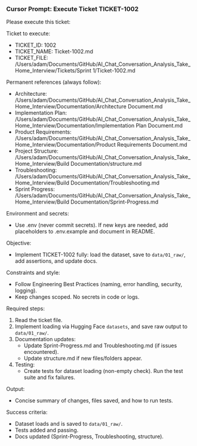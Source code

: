 ### Cursor Prompt: Execute Ticket TICKET-1002

Please execute this ticket:

Ticket to execute:
- TICKET_ID: 1002
- TICKET_NAME: Ticket-1002.md
- TICKET_FILE: /Users/adam/Documents/GitHub/AI_Chat_Conversation_Analysis_Take_Home_Interview/Tickets/Sprint 1/Ticket-1002.md

Permanent references (always follow):
- Architecture: /Users/adam/Documents/GitHub/AI_Chat_Conversation_Analysis_Take_Home_Interview/Documentation/Architecture Document.md
- Implementation Plan: /Users/adam/Documents/GitHub/AI_Chat_Conversation_Analysis_Take_Home_Interview/Documentation/Implementation Plan Document.md
- Product Requirements: /Users/adam/Documents/GitHub/AI_Chat_Conversation_Analysis_Take_Home_Interview/Documentation/Product Requirements Document.md
- Project Structure: /Users/adam/Documents/GitHub/AI_Chat_Conversation_Analysis_Take_Home_Interview/Build Documentation/structure.md
- Troubleshooting: /Users/adam/Documents/GitHub/AI_Chat_Conversation_Analysis_Take_Home_Interview/Build Documentation/Troubleshooting.md
- Sprint Progress: /Users/adam/Documents/GitHub/AI_Chat_Conversation_Analysis_Take_Home_Interview/Build Documentation/Sprint-Progress.md

Environment and secrets:
- Use .env (never commit secrets). If new keys are needed, add placeholders to .env.example and document in README.

Objective:
- Implement TICKET-1002 fully: load the dataset, save to `data/01_raw/`, add assertions, and update docs.

Constraints and style:
- Follow Engineering Best Practices (naming, error handling, security, logging).
- Keep changes scoped. No secrets in code or logs.

Required steps:
1) Read the ticket file.
2) Implement loading via Hugging Face `datasets`, and save raw output to `data/01_raw/`.
3) Documentation updates:
   - Update Sprint-Progress.md and Troubleshooting.md (if issues encountered).
   - Update structure.md if new files/folders appear.
4) Testing:
   - Create tests for dataset loading (non-empty check). Run the test suite and fix failures.

Output:
- Concise summary of changes, files saved, and how to run tests.

Success criteria:
- Dataset loads and is saved to `data/01_raw/`.
- Tests added and passing.
- Docs updated (Sprint-Progress, Troubleshooting, structure). 
